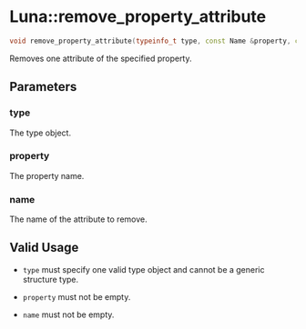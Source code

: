 # Luna::remove_property_attribute

```c++
void remove_property_attribute(typeinfo_t type, const Name &property, const Name &name)
```

Removes one attribute of the specified property. 



## Parameters
### type
The type object. 

### property
The property name. 

### name
The name of the attribute to remove. 

## Valid Usage
* `type` must specify one valid type object and cannot be a generic structure type.

* `property` must not be empty.

* `name` must not be empty. 

